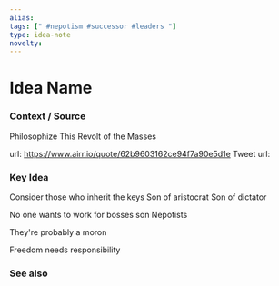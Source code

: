 ```yaml
---
alias: 
tags: [" #nepotism #successor #leaders "]
type: idea-note
novelty: 
---
```

# Idea Name

### Context / Source
Philosophize This
Revolt of the Masses

url: https://www.airr.io/quote/62b9603162ce94f7a90e5d1e
Tweet url: 

### Key Idea

Consider those who inherit the keys
Son of aristocrat
Son of dictator

No one wants to work for bosses son
Nepotists

They're probably a moron

Freedom needs responsibility

### See also
